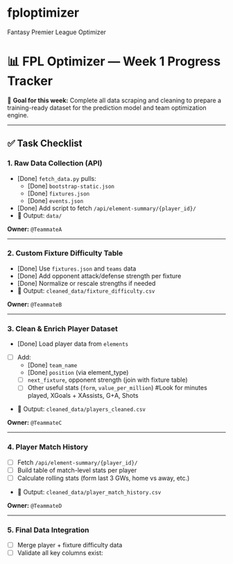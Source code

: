 # fploptimizer
Fantasy Premier League Optimizer

# 📊 FPL Optimizer — Week 1 Progress Tracker

🎯 **Goal for this week:** Complete all data scraping and cleaning to prepare a training-ready dataset for the prediction model and team optimization engine.

---

## ✅ Task Checklist

### 1. Raw Data Collection (API)
- [Done] `fetch_data.py` pulls:
  - [Done] `bootstrap-static.json`
  - [Done] `fixtures.json`
  - [Done] `events.json`
- [Done] Add script to fetch `/api/element-summary/{player_id}/`
- 📁 Output: `data/`

**Owner:** `@TeammateA`

---

### 2. Custom Fixture Difficulty Table
- [Done] Use `fixtures.json` and `teams` data
- [Done] Add opponent attack/defense strength per fixture
- [Done] Normalize or rescale strengths if needed
- 📁 Output: `cleaned_data/fixture_difficulty.csv`

**Owner:** `@TeammateB`

---

### 3. Clean & Enrich Player Dataset
- [Done] Load player data from `elements`
- [ ] Add:
  - [Done] `team_name`
  - [Done] `position` (via element_type)
  - [ ] `next_fixture`, opponent strength (join with fixture table)
  - [ ] Other useful stats (`form`, `value_per_million`) #Look for minutes played, XGoals + XAssists, G+A, Shots
- 📁 Output: `cleaned_data/players_cleaned.csv`

**Owner:** `@TeammateC`

---

### 4. Player Match History
- [ ] Fetch `/api/element-summary/{player_id}/`
- [ ] Build table of match-level stats per player
- [ ] Calculate rolling stats (form last 3 GWs, home vs away, etc.)
- 📁 Output: `cleaned_data/player_match_history.csv`

**Owner:** `@TeammateD`

---

### 5. Final Data Integration
- [ ] Merge player + fixture difficulty data
- [ ] Validate all key columns exist:
